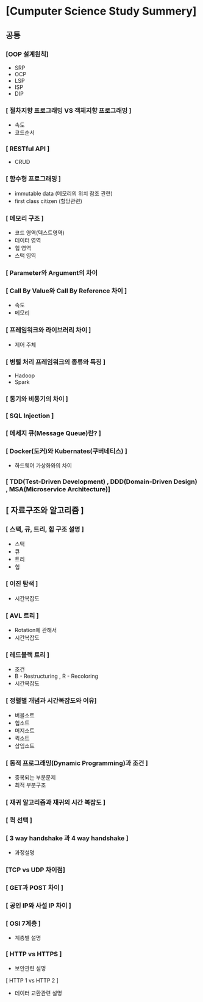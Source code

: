 # [Cumputer Science Study Summery]

## 공통

### [OOP 설계원칙]
* SRP
* OCP
* LSP
* ISP
* DIP

### [ 절차지향 프로그래밍 VS 객체지향 프로그래밍 ]
* 속도
* 코드순서

### [ RESTful API ]
* CRUD

### [ 함수형 프로그래밍 ]
* immutable data (메모리의 위치 참조 관련)
* first class citizen (할당관련)

### [ 메모리 구조 ]
* 코드 영역(텍스트영역)
* 데이터 영역
* 힙 영역
* 스택 영역

### [ Parameter와 Argument의 차이 

### [ Call By Value와 Call By Reference 차이 ]
* 속도
* 메모리

### [ 프레임워크와 라이브러리 차이 ]
* 제어 주체
 

### [ 병렬 처리 프레임워크의 종류와 특징 ]
* Hadoop
* Spark

### [ 동기와 비동기의 차이 ]

### [ SQL Injection ]

### [ 메세지 큐(Message Queue)란? ]

### [ Docker(도커)와 Kubernates(쿠버네티스) ]
* 하드웨어 가상화와의 차이

### [ TDD(Test-Driven Development) , DDD(Domain-Driven Design) , MSA(Microservice Architecture)]

## [ 자료구조와 알고리즘 ]

### [ 스택, 큐, 트리, 힙 구조 설명 ]
* 스택
* 큐
* 트리
* 힙

### [ 이진 탐색 ]
* 시간복잡도

### [ AVL 트리 ]
* Rotation에 관해서
* 시간복잡도

### [ 레드블랙 트리 ]
* 조건
* B - Restructuring , R - Recoloring
* 시간복잡도

### [ 정렬별 개념과 시간복잡도와 이유]
* 버블소트
* 힙소트
* 머지소트
* 퀵소트
* 삽입소트

### [ 동적 프로그래밍(Dynamic Programming)과 조건 ]
* 중복되는 부분문제
* 최적 부분구조

### [ 재귀 알고리즘과 재귀의 시간 복잡도 ]

### [ 퀵 선택 ]

### [ 3 way handshake  과 4 way handshake ]
* 과정설명

### [TCP vs UDP 차이점]

### [ GET과 POST 차이 ]

### [ 공인 IP와 사설 IP 차이 ]

### [ OSI 7계층 ]
* 계층별 설명

### [ HTTP vs HTTPS ]
* 보안관련 설명

[ HTTP 1 vs HTTP 2 ]
* 데이터 교환관련 설명


